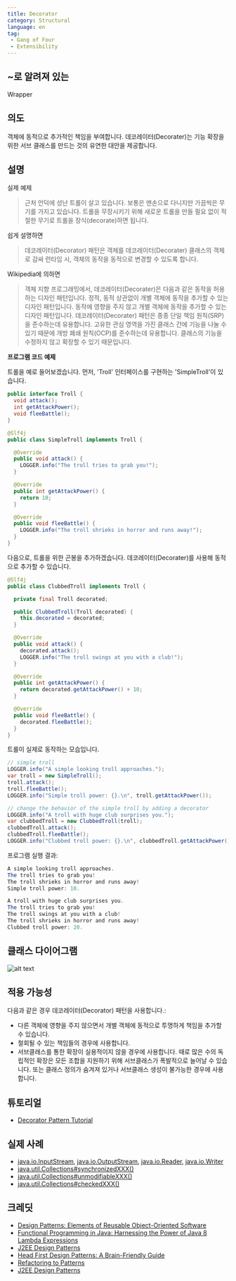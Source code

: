 ```yaml
---
title: Decorator
category: Structural
language: en
tag:
 - Gang of Four
 - Extensibility
---
```


## ~로 알려져 있는

Wrapper

## 의도

객체에 동적으로 추가적인 책임을 부여합니다. 데코레이터(Decorater)는 기능 확장을 위한 서브 클래스를 만드는 것의
유연한 대안을 제공합니다.

## 설명

실제 예제

> 근처 언덕에 성난 트롤이 살고 있습니다. 보통은 맨손으로 다니지만 가끔씩은 무기를 가지고 있습니다.
> 트롤을 무장시키기 위해 새로운 트롤을 만들 필요 없이 적절한 무기로 트롤을 장식(decorate)하면 됩니다.

쉽게 설명하면

> 데코레이터(Decorator) 패턴은 객체를 데코레이터(Decorater) 클래스의 객체로 감싸 런타임 시,
> 객체의 동작을 동적으로 변경할 수 있도록 합니다.

Wikipedia에 의하면

> 객체 지향 프로그래밍에서, 데코레이터(Decorater)은 다음과 같은 동작을 허용하는 디자인 패턴입니다.
> 정적, 동적 상관없이 개별 객체에 동작을 추가할 수 있는 디자인 패턴입니다.
> 동작에 영향을 주지 않고 개별 객체에 동작을 추가할 수 있는 디자인 패턴입니다.
> 데코레이터(Decorater) 패턴은 종종 단일 책임 원칙(SRP)을 준수하는데 유용합니다.
> 고유한 관심 영역을 가진 클래스 간에 기능을 나눌 수 있기 때문에 개방 폐쇄 원칙(OCP)를 준수하는데 유용합니다.
> 클래스의 기능을 수정하지 않고 확장할 수 있기 때문입니다.

**프로그램 코드 예제**

트롤을 예로 들어보겠습니다. 먼저, 'Troll' 인터페이스를 구현하는 'SimpleTroll'이 있습니다.

```java
public interface Troll {
  void attack();
  int getAttackPower();
  void fleeBattle();
}

@Slf4j
public class SimpleTroll implements Troll {

  @Override
  public void attack() {
    LOGGER.info("The troll tries to grab you!");
  }

  @Override
  public int getAttackPower() {
    return 10;
  }

  @Override
  public void fleeBattle() {
    LOGGER.info("The troll shrieks in horror and runs away!");
  }
}
```

다음으로, 트롤을 위한 곤봉을 추가하겠습니다. 데코레이터(Decorater)를 사용해 동적으로 추가할 수 있습니다.

```java
@Slf4j
public class ClubbedTroll implements Troll {

  private final Troll decorated;

  public ClubbedTroll(Troll decorated) {
    this.decorated = decorated;
  }

  @Override
  public void attack() {
    decorated.attack();
    LOGGER.info("The troll swings at you with a club!");
  }

  @Override
  public int getAttackPower() {
    return decorated.getAttackPower() + 10;
  }

  @Override
  public void fleeBattle() {
    decorated.fleeBattle();
  }
}
```

트롤이 실제로 동작하는 모습입니다.

```java
// simple troll
LOGGER.info("A simple looking troll approaches.");
var troll = new SimpleTroll();
troll.attack();
troll.fleeBattle();
LOGGER.info("Simple troll power: {}.\n", troll.getAttackPower());

// change the behavior of the simple troll by adding a decorator
LOGGER.info("A troll with huge club surprises you.");
var clubbedTroll = new ClubbedTroll(troll);
clubbedTroll.attack();
clubbedTroll.fleeBattle();
LOGGER.info("Clubbed troll power: {}.\n", clubbedTroll.getAttackPower());
```

프로그램 실행 결과:

```java
A simple looking troll approaches.
The troll tries to grab you!
The troll shrieks in horror and runs away!
Simple troll power: 10.

A troll with huge club surprises you.
The troll tries to grab you!
The troll swings at you with a club!
The troll shrieks in horror and runs away!
Clubbed troll power: 20.
```

## 클래스 다이어그램

![alt text](./etc/decorator.urm.png "Decorator pattern class diagram")

## 적용 가능성

다음과 같은 경우 데코레이터(Decorator) 패턴을 사용합니다.:

* 다른 객체에 영향을 주지 않으면서 개별 객체에 동적으로 투명하게 책임을 추가할 수 있습니다.
* 철회될 수 있는 책임들의 경우에 사용합니다.
* 서브클래스를 통한 확장이 실용적이지 않을 경우에 사용합니다. 때로 많은 수의 독립적인 확장은 모든 조합을 지원하기 위해 서브클래스가 폭발적으로 늘어날 수 있습니다.
  또는 클래스 정의가 숨겨져 있거나 서브클래스 생성이 불가능한 경우에 사용합니다.

## 튜토리얼

* [Decorator Pattern Tutorial](https://www.journaldev.com/1540/decorator-design-pattern-in-java-example)

## 실제 사례

* [java.io.InputStream](http://docs.oracle.com/javase/8/docs/api/java/io/InputStream.html), [java.io.OutputStream](http://docs.oracle.com/javase/8/docs/api/java/io/OutputStream.html),
  [java.io.Reader](http://docs.oracle.com/javase/8/docs/api/java/io/Reader.html), [java.io.Writer](http://docs.oracle.com/javase/8/docs/api/java/io/Writer.html)
* [java.util.Collections#synchronizedXXX()](http://docs.oracle.com/javase/8/docs/api/java/util/Collections.html#synchronizedCollection-java.util.Collection-)
* [java.util.Collections#unmodifiableXXX()](http://docs.oracle.com/javase/8/docs/api/java/util/Collections.html#unmodifiableCollection-java.util.Collection-)
* [java.util.Collections#checkedXXX()](http://docs.oracle.com/javase/8/docs/api/java/util/Collections.html#checkedCollection-java.util.Collection-java.lang.Class-)

## 크레딧

* [Design Patterns: Elements of Reusable Object-Oriented Software](https://www.amazon.com/gp/product/0201633612/ref=as_li_tl?ie=UTF8&camp=1789&creative=9325&creativeASIN=0201633612&linkCode=as2&tag=javadesignpat-20&linkId=675d49790ce11db99d90bde47f1aeb59)
* [Functional Programming in Java: Harnessing the Power of Java 8 Lambda Expressions](https://www.amazon.com/gp/product/1937785467/ref=as_li_tl?ie=UTF8&camp=1789&creative=9325&creativeASIN=1937785467&linkCode=as2&tag=javadesignpat-20&linkId=7e4e2fb7a141631491534255252fd08b)
* [J2EE Design Patterns](https://www.amazon.com/gp/product/0596004273/ref=as_li_tl?ie=UTF8&camp=1789&creative=9325&creativeASIN=0596004273&linkCode=as2&tag=javadesignpat-20&linkId=48d37c67fb3d845b802fa9b619ad8f31)
* [Head First Design Patterns: A Brain-Friendly Guide](https://www.amazon.com/gp/product/0596007124/ref=as_li_tl?ie=UTF8&camp=1789&creative=9325&creativeASIN=0596007124&linkCode=as2&tag=javadesignpat-20&linkId=6b8b6eea86021af6c8e3cd3fc382cb5b)
* [Refactoring to Patterns](https://www.amazon.com/gp/product/0321213351/ref=as_li_tl?ie=UTF8&camp=1789&creative=9325&creativeASIN=0321213351&linkCode=as2&tag=javadesignpat-20&linkId=2a76fcb387234bc71b1c61150b3cc3a7)
* [J2EE Design Patterns](https://www.amazon.com/gp/product/0596004273/ref=as_li_tl?ie=UTF8&camp=1789&creative=9325&creativeASIN=0596004273&linkCode=as2&tag=javadesignpat-20&linkId=f27d2644fbe5026ea448791a8ad09c94)
